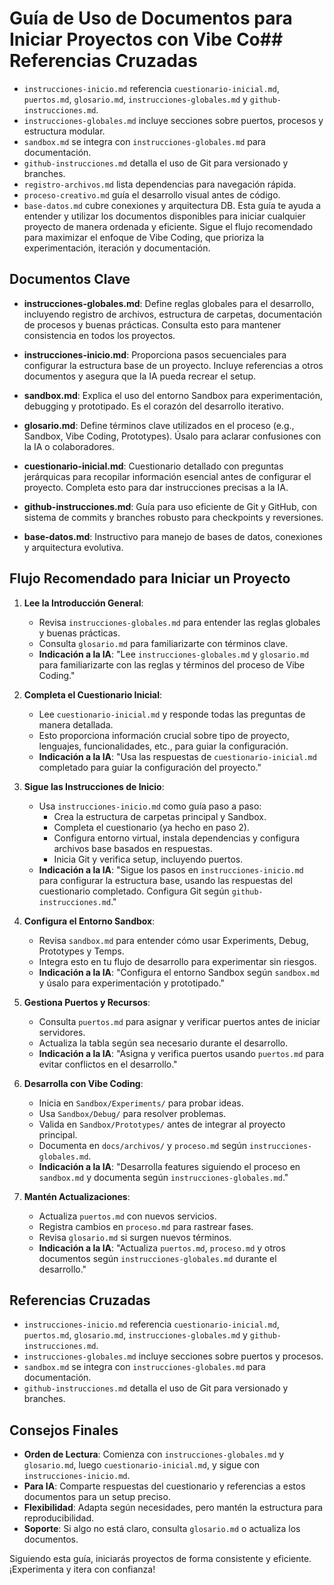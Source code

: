 # Guía de Uso de Documentos para Iniciar Proyectos con Vibe Co## Referencias Cruzadas

- `instrucciones-inicio.md` referencia `cuestionario-inicial.md`, `puertos.md`, `glosario.md`, `instrucciones-globales.md` y `github-instrucciones.md`.
- `instrucciones-globales.md` incluye secciones sobre puertos, procesos y estructura modular.
- `sandbox.md` se integra con `instrucciones-globales.md` para documentación.
- `github-instrucciones.md` detalla el uso de Git para versionado y branches.
- `registro-archivos.md` lista dependencias para navegación rápida.
- `proceso-creativo.md` guía el desarrollo visual antes de código.
- `base-datos.md` cubre conexiones y arquitectura DB.
Esta guía te ayuda a entender y utilizar los documentos disponibles para iniciar cualquier proyecto de manera ordenada y eficiente. Sigue el flujo recomendado para maximizar el enfoque de Vibe Coding, que prioriza la experimentación, iteración y documentación.

## Documentos Clave

- **instrucciones-globales.md**: Define reglas globales para el desarrollo, incluyendo registro de archivos, estructura de carpetas, documentación de procesos y buenas prácticas. Consulta esto para mantener consistencia en todos los proyectos.

- **instrucciones-inicio.md**: Proporciona pasos secuenciales para configurar la estructura base de un proyecto. Incluye referencias a otros documentos y asegura que la IA pueda recrear el setup.

- **sandbox.md**: Explica el uso del entorno Sandbox para experimentación, debugging y prototipado. Es el corazón del desarrollo iterativo.

- **glosario.md**: Define términos clave utilizados en el proceso (e.g., Sandbox, Vibe Coding, Prototypes). Úsalo para aclarar confusiones con la IA o colaboradores.

- **cuestionario-inicial.md**: Cuestionario detallado con preguntas jerárquicas para recopilar información esencial antes de configurar el proyecto. Completa esto para dar instrucciones precisas a la IA.

- **github-instrucciones.md**: Guía para uso eficiente de Git y GitHub, con sistema de commits y branches robusto para checkpoints y reversiones.
- **base-datos.md**: Instructivo para manejo de bases de datos, conexiones y arquitectura evolutiva.

## Flujo Recomendado para Iniciar un Proyecto

1. **Lee la Introducción General**:
   - Revisa `instrucciones-globales.md` para entender las reglas globales y buenas prácticas.
   - Consulta `glosario.md` para familiarizarte con términos clave.
   - **Indicación a la IA**: "Lee `instrucciones-globales.md` y `glosario.md` para familiarizarte con las reglas y términos del proceso de Vibe Coding."

2. **Completa el Cuestionario Inicial**:
   - Lee `cuestionario-inicial.md` y responde todas las preguntas de manera detallada.
   - Esto proporciona información crucial sobre tipo de proyecto, lenguajes, funcionalidades, etc., para guiar la configuración.
   - **Indicación a la IA**: "Usa las respuestas de `cuestionario-inicial.md` completado para guiar la configuración del proyecto."

3. **Sigue las Instrucciones de Inicio**:
   - Usa `instrucciones-inicio.md` como guía paso a paso:
     - Crea la estructura de carpetas principal y Sandbox.
     - Completa el cuestionario (ya hecho en paso 2).
     - Configura entorno virtual, instala dependencias y configura archivos base basados en respuestas.
     - Inicia Git y verifica setup, incluyendo puertos.
   - **Indicación a la IA**: "Sigue los pasos en `instrucciones-inicio.md` para configurar la estructura base, usando las respuestas del cuestionario completado. Configura Git según `github-instrucciones.md`."

4. **Configura el Entorno Sandbox**:
   - Revisa `sandbox.md` para entender cómo usar Experiments, Debug, Prototypes y Temps.
   - Integra esto en tu flujo de desarrollo para experimentar sin riesgos.
   - **Indicación a la IA**: "Configura el entorno Sandbox según `sandbox.md` y úsalo para experimentación y prototipado."

5. **Gestiona Puertos y Recursos**:
   - Consulta `puertos.md` para asignar y verificar puertos antes de iniciar servidores.
   - Actualiza la tabla según sea necesario durante el desarrollo.
   - **Indicación a la IA**: "Asigna y verifica puertos usando `puertos.md` para evitar conflictos en el desarrollo."

6. **Desarrolla con Vibe Coding**:
   - Inicia en `Sandbox/Experiments/` para probar ideas.
   - Usa `Sandbox/Debug/` para resolver problemas.
   - Valida en `Sandbox/Prototypes/` antes de integrar al proyecto principal.
   - Documenta en `docs/archivos/` y `proceso.md` según `instrucciones-globales.md`.
   - **Indicación a la IA**: "Desarrolla features siguiendo el proceso en `sandbox.md` y documenta según `instrucciones-globales.md`."

7. **Mantén Actualizaciones**:
   - Actualiza `puertos.md` con nuevos servicios.
   - Registra cambios en `proceso.md` para rastrear fases.
   - Revisa `glosario.md` si surgen nuevos términos.
   - **Indicación a la IA**: "Actualiza `puertos.md`, `proceso.md` y otros documentos según `instrucciones-globales.md` durante el desarrollo."

## Referencias Cruzadas

- `instrucciones-inicio.md` referencia `cuestionario-inicial.md`, `puertos.md`, `glosario.md`, `instrucciones-globales.md` y `github-instrucciones.md`.
- `instrucciones-globales.md` incluye secciones sobre puertos y procesos.
- `sandbox.md` se integra con `instrucciones-globales.md` para documentación.
- `github-instrucciones.md` detalla el uso de Git para versionado y branches.

## Consejos Finales

- **Orden de Lectura**: Comienza con `instrucciones-globales.md` y `glosario.md`, luego `cuestionario-inicial.md`, y sigue con `instrucciones-inicio.md`.
- **Para IA**: Comparte respuestas del cuestionario y referencias a estos documentos para un setup preciso.
- **Flexibilidad**: Adapta según necesidades, pero mantén la estructura para reproducibilidad.
- **Soporte**: Si algo no está claro, consulta `glosario.md` o actualiza los documentos.

Siguiendo esta guía, iniciarás proyectos de forma consistente y eficiente. ¡Experimenta y itera con confianza!

